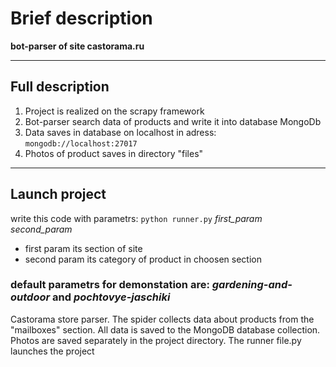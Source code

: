 # Brief description
**bot-parser of site castorama.ru**
___
## Full description
1. Project is realized on the scrapy framework
2. Bot-parser search data of products and write it into database MongoDb
3. Data saves in database on localhost in adress: `mongodb://localhost:27017`
4. Photos of product saves in directory "files"
___
## Launch project
write this code with parametrs: `python runner.py` *first_param  second_param*
- first param its section of site
- second param its category of product in choosen section

### default parametrs for demonstation are: *gardening-and-outdoor* and *pochtovye-jaschiki*


Castorama store parser.
The spider collects data about products from the "mailboxes" section.
All data is saved to the MongoDB database collection.
Photos are saved separately in the project directory.
The runner file.py launches the project
